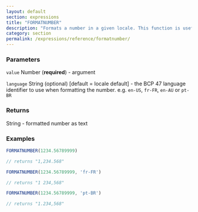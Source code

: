 ```yaml
---
layout: default
section: expressions
title: "FORMATNUMBER"
description: "Formats a number in a given locale. This function is useful when including a number in a longer piece of text. To display just a number in a calculated field, it&#39;s recommended to set the display type of the calculated field to &#39;Number&#39; and just return a number in the expression. When the display type of the calculated field is set to &#39;Number&#39;, the number is automatically displayed as a formatted number."
category: section
permalink: /expressions/reference/formatnumber/
---
```


### Parameters

`value` Number (__required__) - argument

`language` String (optional)  [default = locale default] - the BCP 47 language identifier to use when formatting the number. e.g. `en-US`, `fr-FR`, `en-AU` or `pt-BR`

### Returns

String - formatted number as text

### Examples

```js
FORMATNUMBER(1234.56789999)

// returns "1,234.568"
```


```js
FORMATNUMBER(1234.56789999, 'fr-FR')

// returns "1 234,568"
```


```js
FORMATNUMBER(1234.56789999, 'pt-BR')

// returns "1.234,568"
```